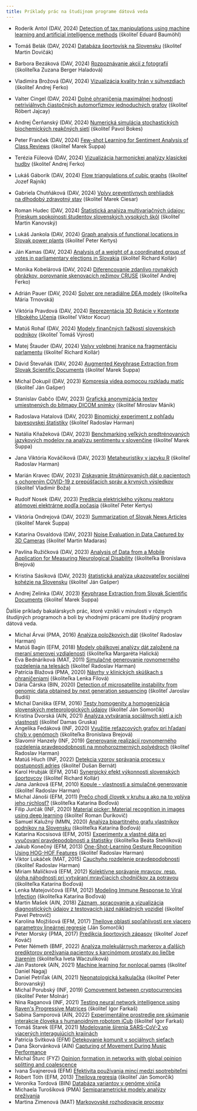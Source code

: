 ```yaml
---
title: Príklady prác na študijnom programe dátová veda
---
```


* Roderik Antol (DAV, 2024) [Detection of tax manipulations using machine learning and artificial intelligence methods](https://opac.crzp.sk/?fn=detailBiblioForm&sid=C1EFC3B1039AA8EF96EDF8AFAF84) (školiteľ Eduard Baumöhl)
* Tomáš Belák (DAV, 2024) [Databáza športovísk na Slovensku](https://opac.crzp.sk/?fn=detailBiblioForm&sid=A6A9937D4AB687F47BCB8EA9E4AF) (školiteľ Martin Dovičák)
* Barbora Bezáková (DAV, 2024) [Rozpoznávanie akcií z fotografií](https://opac.crzp.sk/?fn=detailBiblioForm&sid=A6A9937D4AB687F47BCA84A9E4AF) (školiteľka Zuzana Berger Haladová)
* Vladimíra Brožová (DAV, 2024) [Vizualizácia kvality hrán v súhvezdiach](https://opac.crzp.sk/?fn=detailBiblioForm&sid=A6A9937D4AB687F47BCA8CA9E4AF) (školiteľ Andrej Ferko)
* Valter Cingel (DAV, 2024) [Dolné ohraničenia maximálnej hodnosti netriviálnych čiastočných automorfizmov jednoduchých grafov](https://opac.crzp.sk/?fn=detailBiblioForm&sid=C1EFC3B1039AA8EF9EE9F7AFAF84) (školiteľ Róbert Jajcay)
* Andrej Čerňanský (DAV, 2024) [Numerická simulácia stochastických biochemických reakčných sietí](https://opac.crzp.sk/?fn=detailBiblioForm&sid=C1EFC3B1039AA8EF9EEEFCAFAF84) (školiteľ Pavol Bokes)
* Peter Franček (DAV, 2024) [Few-shot Learning for Sentiment Analysis of Class Reviews](https://opac.crzp.sk/?fn=detailBiblioForm&sid=A6A9937D4AB687F47ACC8EA9E4AF) (školiteľ Marek Šuppa)
* Terézia Füleová (DAV, 2024) [Vizualizácia harmonickej analýzy klasickej hudby](https://opac.crzp.sk/?fn=detailBiblioForm&sid=A6A9937D4AB687F47BC98BA9E4AF) (školiteľ Andrej Ferko)
* Lukáš Gáborik (DAV, 2024) [Flow triangulations of cubic graphs](https://opac.crzp.sk/?fn=detailBiblioForm&sid=C1EFC3B1039AA8EF9EE9FEAFAF84) (školiteľ Jozef Rajník)
* Gabriela Chutňáková (DAV, 2024) [Vplyv preventívnych prehliadok na dlhodobý zdravotný stav](https://opac.crzp.sk/?fn=detailBiblioForm&sid=C1EFC3B1039AA8EF9FE3F7AFAF84) (školiteľ Marek Ciesar)
* Roman Hudec (DAV, 2024) [Štatistická analýza multivariačných údajov: Prieskum spokojnosti študentov slovenských vysokých škôl](https://opac.crzp.sk/?fn=detailBiblioForm&sid=A6A9937D4AB687F47BCA8AA9E4AF) (školiteľ Martin Kanovský)
* Lukáš Jankola (DAV, 2024) [Graph analysis of functional locations in Slovak power plants](https://opac.crzp.sk/?fn=detailBiblioForm&sid=A6A9937D4AB687F47BC584A9E4AF) (školiteľ Peter Kertys)
* Ján Kamas (DAV, 2024) [Analysis of a weight of a coordinated group of votes in parliamentary elections in Slovakia](https://opac.crzp.sk/?fn=detailBiblioForm&sid=A6A9937D4AB687F47BC58EA9E4AF) (školiteľ Richard Kollár)
* Monika Kobelárová (DAV, 2024) [Diferencovanie zdanlivo rovnakých obrázkov, porovnanie skenovacích režimov CRUSE](https://opac.crzp.sk/?fn=detailBiblioForm&sid=A6A9937D4AB687F47BC984A9E4AF) (školiteľ Andrej Ferko)
* Adrián Pauer (DAV, 2024) [Solver pre neradiálne DEA modely](https://opac.crzp.sk/?fn=detailBiblioForm&sid=C1EFC3B1039AA8EF9EE9FFAFAF84) (školiteľka Mária Trnovská)
* Viktória Pravdová (DAV, 2024) [Reprezentácia 3D Rotácie v Kontexte Hlbokého Učenia](https://opac.crzp.sk/?fn=detailBiblioForm&sid=A6A9937D4AB687F47BCA85A9E4AF) (školiteľ Viktor Kocur)
* Matúš Rohaľ (DAV, 2024) [Modely finančných ťažkostí slovenských podnikov](https://opac.crzp.sk/?fn=detailBiblioForm&sid=A6A9937D4AB687F47BCA8FA9E4AF) (školiteľ Tomáš Výrost)
* Matej Štauder (DAV, 2024) [Vplyv volebnej hranice na fragmentáciu parlamentu](https://opac.crzp.sk/?fn=detailBiblioForm&sid=A6A9937D4AB687F47BC58DA9E4AF) (školiteľ Richard Kollár)
* Dávid Števaňák (DAV, 2024) [Augmented Keyphrase Extraction from Slovak Scientific Documents](https://opac.crzp.sk/?fn=detailBiblioForm&sid=A6A9937D4AB687F47ACC8CA9E4AF) (školiteľ Marek Šuppa)

* Michal Dokupil (DAV, 2023) [Kompresia videa pomocou rozkladu matíc](https://opac.crzp.sk/?fn=detailBiblioForm&sid=C03CB0FBA6588971DD3C2AD1B6BF) (školiteľ Ján Gašper)
* Stanislav Gabčo (DAV, 2023) [Grafická anonymizácia textov umiestnených do bitmapy DICOM snímky](https://opac.crzp.sk/?fn=detailBiblioForm&sid=C03CB0FBA6588971DD3C21D1B6BF) (školiteľ Miroslav Mánik)
* Radoslava Hatalová (DAV, 2023) [Binomický experiment z pohľadu bayesovskej štatistiky](https://opac.crzp.sk/?fn=detailBiblioForm&sid=C03CB0FBA6588971D93A21D1B6BF) (školiteľ Radoslav Harman)
* Natália Kňažeková (DAV, 2023) [Benchmarking veľkých predtrénovaných jazykových modelov na analýzu sentimentu v slovenčine](https://opac.crzp.sk/?fn=detailBiblioForm&sid=C03CB0FBA6588971DD3D20D1B6BF) (školiteľ Marek Šuppa)
* Jana Viktória Kováčiková (DAV, 2023) [Metaheuristiky v jazyku R](https://opac.crzp.sk/?fn=detailBiblioForm&sid=C03CB0FBA6588971DA302BD1B6BF) (školiteľ Radoslav Harman)
* Marián Kravec (DAV, 2023) [Získavanie štruktúrovaných dát o pacientoch s ochorením COVID-19 z prepúšťacích správ a krvných výsledkov](https://opac.crzp.sk/?fn=detailBiblioForm&sid=A5BC586C45F519526AE428AF963A) (školiteľ Vladimír Boža)
* Rudolf Nosek (DAV, 2023) [Predikcia elektrického výkonu reaktoru atómovej elektrárne podľa počasia](https://opac.crzp.sk/?fn=detailBiblioForm&sid=C03CB0FBA6588971DD3C25D1B6BF) (školiteľ Peter Kertys)
* Viktória Ondrejová (DAV, 2023) [Summarization of Slovak News Articles](https://opac.crzp.sk/?fn=detailBiblioForm&sid=C03CB0FBA6588971D93A2AD1B6BF) (školiteľ Marek Šuppa)
* Katarína Osvaldová (DAV, 2023) [Noise Evaluation in Data Captured by 3D Cameras](https://opac.crzp.sk/?fn=detailBiblioForm&sid=C03CB0FBA6588971D93A27D1B6BF) (školiteľ Martin Madaras)
* Pavlína Ružičková (DAV, 2023) [Analysis of Data from a Mobile Application for Measuring Neurological Disability](https://opac.crzp.sk/?fn=detailBiblioForm&sid=C03CB0FBA6588971DD3C22D1B6BF) (školiteľka Bronislava Brejová)
* Kristína Sásiková (DAV, 2023) [štatistická analýza ukazovateľov sociálnej kohézie na Slovensku](https://opac.crzp.sk/?fn=detailBiblioForm&sid=C03CB0FBA6588971DD3F20D1B6BF) (školiteľ Ján Gašper)
* Andrej Zelinka (DAV, 2023) [Keyphrase Extraction from Slovak Scientific Documents](https://opac.crzp.sk/?fn=detailBiblioForm&sid=C03CB0FBA6588971DD3A2BD1B6BF) (školiteľ Marek Šuppa)

Ďalšie príklady bakalárskych prác, ktoré vznikli v minulosti v rôznych študijných programoch a boli by vhodnými prácami pre študijný program dátová veda.

* Michal Árvai (PMA, 2016) [Analýza položkových dát](https://opac.crzp.sk/?fn=detailBiblioForm&sid=1F2DA89437FD00828F44ADDF5675) (školiteľ Radoslav Harman)
* Matúš Bagin (EFM, 2018) [Modely obálkovej analýzy dát založené na meraní smerovej vzdialenosti](https://opac.crzp.sk/?fn=detailBiblioForm&sid=BCB1C6D618A1774C85DBC55E7FBF) (školiteľka Margaréta Halická)
* Eva Bednáriková (MAT, 2011) [Simulačné generovanie rovnomerného rozdelenia na telesách](https://opac.crzp.sk/?fn=detailBiblioForm&sid=7B7A9511E55C101CD618A971CDFF) (školiteľ Radoslav Harman)
* Patrícia Blažová (PMA, 2020) [Návrhy v klinických skúškach s ohraničeniami](https://opac.crzp.sk/?fn=detailBiblioForm&sid=64930206F366C8E3420BE3C607D8) (školiteľka Lenka Filová)
* Dária Čárska (BIN, 2020) [Detection of microsatellite instability from genomic data obtained by next generation sequencing](https://opac.crzp.sk/?fn=detailBiblioForm&sid=69B07E5EF4F2B22F0B86B7C7FD1B) (školiteľ Jaroslav Budiš)
* Michal Daniška (EFM, 2016) [Testy homogenity a homogenizácia slovenských meteorologických údajov](https://opac.crzp.sk/?fn=detailBiblioForm&sid=1F2DA89437FD00828A48A0DF5675) (školiteľ Ján Somorčík)
* Kristína Dvorská (AIN, 2021) [Analýza vytvárania sociálnych sietí a ich vlastností](https://opac.crzp.sk/?fn=detailBiblioForm&sid=6327E39BEACEDA0308000B820365) (školiteľ Damas Gruska)
* Angelika Fedáková (INF, 2020) [Využitie reťazcových grafov pri hľadaní chýb v genómoch](https://opac.crzp.sk/?fn=detailBiblioForm&sid=69B07E5EF4F2B22F0B86B1C7FD1B) (školiteľka Bronislava Brejová)
* Slavomír Hanzely (INF, 2019) [Generovanie realizácií rovnomerného rozdelenia pravdepodobnosti na mnohorozmerných polyédroch](https://opac.crzp.sk/?fn=detailBiblioForm&sid=5379D0B7E3C25FE39D33BB4ABF03) (školiteľ Radoslav Harman)
* Matúš Hluch (INF, 2022) [Detekcia vzorov správania procesu v postupnosti adries](https://opac.crzp.sk/?fn=detailBiblioForm&sid=62A48EA6D8C294D558C1B4542714) (školiteľ Dušan Bernát)
* Karol Hrubják (EFM, 2014) [Synergický efekt výkonnosti slovenských športovcov](https://opac.crzp.sk/?fn=detailBiblioForm&sid=FF3F620FA7CAEDC5791DAA8ABC7C) (školiteľ Richard Kollár)
* Jana Janková (EFM, 2010) [Kopule - vlastnosti a simulačné generovanie](https://opac.crzp.sk/?fn=detailBiblioForm&sid=07EF298E455E7FC5079DBDA2A88D) (školiteľ Radoslav Harman)
* Michal Jánoši (EFM, 2011) [Prečo chodí človek v kruhu a ako na to vplýva jeho rýchlosť?](https://opac.crzp.sk/?fn=detailBiblioForm&sid=19793BA85A47B7FB6C924A42DAA1) (školiteľka Katarína Boďová)
* Filip Jurčák (INF, 2020) [Material picker: Material recognition in images using deep learning](https://opac.crzp.sk/?fn=detailBiblioForm&sid=69B07E5EF4F2B22F0B86B9C7FD1B) (školiteľ Roman Ďurikovič)
* Samuel Kalužný (MMN, 2020) [Analýza bipartitného grafu vlastníkov podnikov na Slovensku](https://opac.crzp.sk/?fn=detailBiblioForm&sid=201CE56335A527AB030B94791929) (školiteľka Katarína Boďová)
* Katarína Kocsisová (EFM, 2015) [Experimenty a vlastné dáta pri vyučovaní pravdepodobnosti a štatistiky](https://opac.crzp.sk/?fn=detailBiblioForm&sid=83712EB9BC21748F229B5B10A71B) (školiteľka Beáta Stehlíková)
* Jakub Konečný (EFM, 2013) [One-Shot-Learning Gesture Recognition Using HOG-HOF Features](https://opac.crzp.sk/?fn=detailBiblioForm&sid=E17FC85307AF86FA32CFBC535D4A) (školiteľ Radoslav Harman)
* Viktor Lukáček (MAT, 2015) [Cauchyho rozdelenie pravdepodobnosti](https://opac.crzp.sk/?fn=detailBiblioForm&sid=C7DA6C94B65F4BF84B635AFAED0E) (školiteľ Radoslav Harman)
* Miriam Malíčková (EFM, 2012) [Kolektívne správanie mravcov, resp. úloha náhodnosti pri vytváraní mravčiacích chodníčkov za potravou](https://opac.crzp.sk/?fn=detailBiblioForm&sid=EFDADBCCBBDB1A63BCB853356B40) (školiteľka Katarína Boďová)
* Lenka Matejovičová (EFM, 2012) [Modeling Immune Response to Viral Infection](https://opac.crzp.sk/?fn=detailBiblioForm&sid=19793BA85A47B7FB6C924642DAA1) (školiteľka Katarína Boďová)
* Martin Mašek (AIN, 2018) [Záznam, spracovanie a vizualizácia diagnostických údajov z testovacích jázd nákladných vozidiel](https://opac.crzp.sk/?fn=detailBiblioForm&sid=65CF89236B0A7E124CD379E040F7) (školiteľ Pavel Petrovič)
* Karolína Mojžišová (EFM, 2017) [Theilove oblasti spoľahlivosti pre viacero parametrov lineárnej regresie](https://opac.crzp.sk/?fn=detailBiblioForm&sid=E7FF18FD4FFD5019DAFCEB3CC38C) (Ján Somorčík)
* Peter Morský (PMA, 2017) [Predikcia športových zápasov](https://opac.crzp.sk/?fn=detailBiblioForm&sid=4CB0668AE2C8F277BCA1AEAC843C) (školiteľ Jozef Kováč)
* Peter Németh (BMF, 2022) [Analýza molekulárnych markerov a ďalších prediktorov prežívania pacientov s karcinómom prostaty po liečbe žiarením](https://opac.crzp.sk/?fn=detailBiblioForm&sid=72A4E145D65F5DA0BF4F380B29C0) (školiteľka Iveta Waczulíková)
* Ján Pastorek (AIN, 2021) [Machine learning for nonlocal games](https://opac.crzp.sk/?fn=detailBiblioForm&sid=4A7927334F9373E9274CDC99785B) (školiteľ Daniel Nagaj)
* Daniel Petriľak (AIN, 2021) [Neonatologická kalkulačka](https://opac.crzp.sk/?fn=detailBiblioForm&sid=6327E39BEACEDA0308030B820365) (školiteľ Peter Borovanský)
* Michal Porubský (INF, 2019) [Comovement between cryptocurrencies](https://opac.crzp.sk/?fn=detailBiblioForm&sid=C6B245BF6B3D130472BC1FE037FD) (školiteľ Peter Molnár)
* Nina Raganová (INF, 2021) [Testing neural network intelligence using Raven's Progressive Matrices](https://opac.crzp.sk/?fn=detailBiblioForm&sid=2DF2AC71C78DA39E98F1B4873752) (školiteľ Igor Farkaš)
* Sabína Samporová (AIN, 2022) [Experimentálne prostredie pre skúmanie interakcie človeka s humanoidným robotom iCub](https://opac.crzp.sk/?fn=detailBiblioForm&sid=85CE14C1EED0152B7934DD9735B2)  (školiteľ Igor Farkaš)
* Tomáš Starek (EFM, 2021) [Modelovanie šírenia SARS-CoV-2 vo viacerých interagujúcich krajinách](https://opac.crzp.sk/?fn=detailBiblioForm&sid=7E417B54B864B7C4532AF64635AB)
* Patricia Svitková (EFM) [Detekovanie komunít v sociálnych sieťach](https://opac.crzp.sk/?fn=detailBiblioForm&sid=E7FF18FD4FFD5019DAFCEC3CC38C)
* Dana Škorvánková (AIN) [Capturing of Movement During Music Performance](https://opac.crzp.sk/?fn=detailBiblioForm&sid=233ADDCA5EB56A100CE93831D49A)
* Michal Šturc (FYZ) [Opinion formation in networks with global opinion splitting and coalescence](https://opac.crzp.sk/?fn=detailBiblioForm&sid=DD9282570EFDEA065F7CAAAC0787)
* Ivana Švajnerová (EFM) [Efektivita používania mincí medzi spotrebiteľmi](https://opac.crzp.sk/?fn=detailBiblioForm&sid=8ED2C2B0C8CAA517F9680285FDCF)
* Róbert Tóth (EFM, 2013) [Theilova regresia](https://opac.crzp.sk/?fn=detailBiblioForm&sid=B4445163FE48F42C5957E84577B7) (školiteľ Ján Somorčík)
* Veronika Tordová (BIN) [Databáza variantov v genóme viniča](https://opac.crzp.sk/?fn=detailBiblioForm&sid=2DF2AC71C78DA39E98F1B2873752)
* Michaela Turošíková (PMA) [Semiparametrické modely analýzy prežívania](https://opac.crzp.sk/?fn=detailBiblioForm&sid=877A1C170D2F97A1D935AE2BFB25)
* Martina Zimenová (MAT) [Markovovské rozhodovacie procesy](https://opac.crzp.sk/?fn=detailBiblioForm&sid=64F3CCE308D9C9BF42EAE8333CB3)

